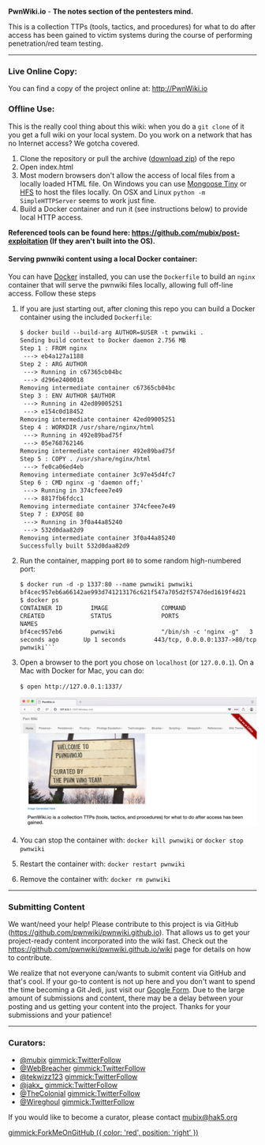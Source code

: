 **PwnWiki.io** - __The notes section of the pentesters mind.__

This is a collection TTPs (tools, tactics, and procedures) for what to do after access has been gained to victim systems during the course of performing penetration/red team testing.

- - - - - -
### Live Online Copy:
You can find a copy of the project online at: http://PwnWiki.io

### Offline Use:
This is the really cool thing about this wiki: when you do a ```git clone``` of it you get a full wiki on your local system. Do you work on a network that has no Internet access? We gotcha covered.

  1. Clone the repository or pull the archive ([download zip](https://github.com/pwnwiki/pwnwiki.github.io/archive/master.zip)) of the repo
  2. Open index.html
  3. Most modern browsers don't allow the access of local files from a locally loaded HTML file. On Windows you can use [Mongoose Tiny](http://cesanta.com/downloads.html) or [HFS](http://www.rejetto.com/hfs/) to host the files locally. On OSX and Linux `python -m SimpleHTTPServer` seems to work just fine.
  4. Build a Docker container and run it (see instructions below) to provide local HTTP access.

**Referenced tools can be found here: https://github.com/mubix/post-exploitation (If they aren't built into the OS).**

#### Serving pwnwiki content using a local Docker container:

You can have [Docker](https://www.docker.com) installed, you can use the `Dockerfile` to build an `nginx`
container that will serve the pwnwiki files locally, allowing full off-line
access. Follow these steps

  1. If you are just starting out, after cloning this repo you can build a Docker container
     using the included ``Dockerfile``:

         $ docker build --build-arg AUTHOR=$USER -t pwnwiki .
         Sending build context to Docker daemon 2.756 MB
         Step 1 : FROM nginx
          ---> eb4a127a1188
         Step 2 : ARG AUTHOR
          ---> Running in c67365cb04bc
          ---> d296e2400018
         Removing intermediate container c67365cb04bc
         Step 3 : ENV AUTHOR $AUTHOR
          ---> Running in 42ed09005251
          ---> e154c0d18452
         Removing intermediate container 42ed09005251
         Step 4 : WORKDIR /usr/share/nginx/html
          ---> Running in 492e89bad75f
          ---> 05e768762146
         Removing intermediate container 492e89bad75f
         Step 5 : COPY . /usr/share/nginx/html
          ---> fe0ca06ed4eb
         Removing intermediate container 3c97e45d4fc7
         Step 6 : CMD nginx -g 'daemon off;'
          ---> Running in 374cfeee7e49
          ---> 8817fb6fdcc1
         Removing intermediate container 374cfeee7e49
         Step 7 : EXPOSE 80
          ---> Running in 3f0a44a85240
          ---> 532d0daa82d9
         Removing intermediate container 3f0a44a85240
         Successfully built 532d0daa82d9
    
  2. Run the container, mapping port `80` to some random high-numbered port:

         $ docker run -d -p 1337:80 --name pwnwiki pwnwiki
         bf4cec957eb6a66142ae993d741213176c621f547a705d2f5747ded1619f4d21
         $ docker ps
         CONTAINER ID        IMAGE               COMMAND                  CREATED             STATUS              PORTS                           NAMES
         bf4cec957eb6        pwnwiki             "/bin/sh -c 'nginx -g"   3 seconds ago       Up 1 seconds        443/tcp, 0.0.0.0:1337->80/tcp   pwnwiki```

  3. Open a browser to the port you chose on `localhost` (or `127.0.0.1`). On a Mac with Docker for Mac, you can do:

     ```$ open http://127.0.0.1:1337/```

     ![pwnwiki from Docker container](images/docker-pwnwiki.png)

  4. You can stop the container with: `docker kill pwnwiki` or `docker stop pwnwiki`

  5. Restart the container with: `docker restart pwnwiki`

  6. Remove the container with: `docker rm pwnwiki`


- - - - - -
### Submitting Content
We want/need your help! Please contribute to this project is via GitHub (https://github.com/pwnwiki/pwnwiki.github.io). That allows us to get your project-ready content incorporated into the wiki fast. Check out the https://github.com/pwnwiki/pwnwiki.github.io/wiki page for details on how to contribute.

We realize that not everyone can/wants to submit content via GitHub and that's cool. If your go-to content is not up here and you don't want to spend the time becoming a Git Jedi, just visit our [Google Form](https://docs.google.com/forms/d/1N7-jRjnUXoz-UwB2h0du2IrskFJW6hBGs4YsTwvEncE/viewform). Due to the large amount of submissions and content, there may be a delay between your posting and us getting your content into the project. Thanks for your submissions and your patience! 

- - - - - -
### Curators:

  * [@mubix](https://twitter.com/mubix) [gimmick:TwitterFollow](@mubix)
  * [@WebBreacher](https://twitter.com/webbreacher) [gimmick:TwitterFollow](@WebBreacher)
  * [@tekwizz123](https://twitter.com/tekwizz123) [gimmick:TwitterFollow](@tekwizz123)
  * [@jakx_](https://twitter.com/jakx_) [gimmick:TwitterFollow](@jakx_)
  * [@TheColonial](https://twitter.com/TheColonial) [gimmick:TwitterFollow](@TheColonial)
  * [@Wireghoul](https://twitter.com/Wireghoul) [gimmick:TwitterFollow](@Wireghoul)
  
If you would like to become a curator, please contact [mubix@hak5.org](mailto:mubix@hak5.org)

[gimmick:ForkMeOnGitHub ({ color: 'red',  position: 'right' })](http://www.github.com/pwnwiki/pwnwiki.github.io/)
